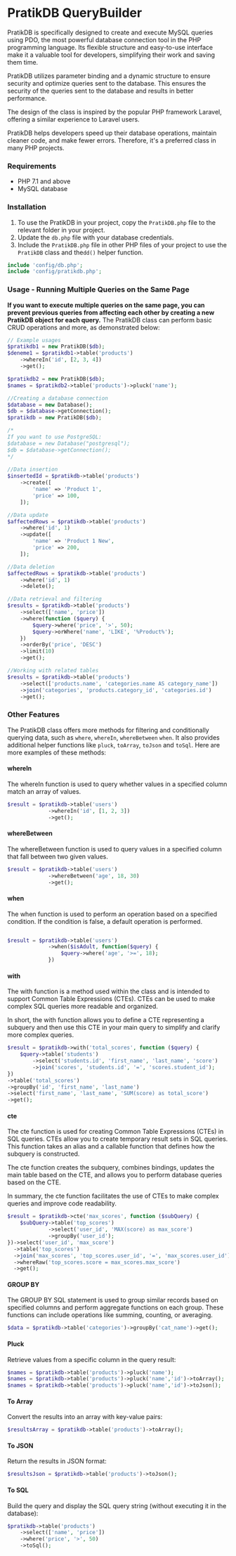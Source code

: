 # PratikDB QueryBuilder

PratikDB is specifically designed to create and execute MySQL queries using PDO, the most powerful database connection tool in the PHP programming language. Its flexible structure and easy-to-use interface make it a valuable tool for developers, simplifying their work and saving them time.

PratikDB utilizes parameter binding and a dynamic structure to ensure security and optimize queries sent to the database. This ensures the security of the queries sent to the database and results in better performance.

The design of the class is inspired by the popular PHP framework Laravel, offering a similar experience to Laravel users.

PratikDB helps developers speed up their database operations, maintain cleaner code, and make fewer errors. Therefore, it's a preferred class in many PHP projects.

### Requirements

- PHP 7.1 and above
- MySQL database

### Installation

1. To use the PratikDB in your project, copy the `PratikDB.php` file to the relevant folder in your project.
2. Update the `db.php` file with your database credentials.
3. Include the `PratikDB.php` file in other PHP files of your project to use the `PratikDB` class and the`dd()` helper function.

```php
include 'config/db.php'; 
include 'config/pratikdb.php'; 
```

### Usage - Running Multiple Queries on the Same Page

<b>If you want to execute multiple queries on the same page, you can prevent previous queries from affecting each other by creating a new PratikDB object for each query.</b> The PratikDB class can perform basic CRUD operations and more, as demonstrated below:

```php
// Example usages
$pratikdb1 = new PratikDB($db);
$deneme1 = $pratikdb1->table('products')
    ->whereIn('id', [2, 3, 4])
    ->get();

$pratikdb2 = new PratikDB($db);
$names = $pratikdb2->table('products')->pluck('name'); 
```

```php
//Creating a database connection
$database = new Database(); 
$db = $database->getConnection();  
$pratikdb = new PratikDB($db); 

/*
If you want to use PostgreSQL:
$database = new Database("postgresql");
$db = $database->getConnection();
*/
  
//Data insertion
$insertedId = $pratikdb->table('products')
    ->create([
        'name' => 'Product 1',
        'price' => 100,
    ]);

//Data update
$affectedRows = $pratikdb->table('products')
    ->where('id', 1)
    ->update([
        'name' => 'Product 1 New',
        'price' => 200,
    ]);

//Data deletion
$affectedRows = $pratikdb->table('products')
    ->where('id', 1)
    ->delete();

//Data retrieval and filtering
$results = $pratikdb->table('products')
    ->select(['name', 'price'])
    ->where(function ($query) {
        $query->where('price', '>', 50);
        $query->orWhere('name', 'LIKE', '%Product%');
    })
    ->orderBy('price', 'DESC')
    ->limit(10)
    ->get();

//Working with related tables
$results = $pratikdb->table('products')
    ->select(['products.name', 'categories.name AS category_name'])
    ->join('categories', 'products.category_id', 'categories.id')
    ->get();
```

### Other Features

The PratikDB class offers more methods for filtering and conditionally querying data, such as `where`, `whereIn`, `whereBetween` `when`. It also provides additional helper functions like `pluck`, `toArray`, `toJson` and `toSql`. Here are more examples of these methods:

#### whereIn

The whereIn function is used to query whether values in a specified column match an array of values.

```php
$result = $pratikdb->table('users')
             ->whereIn('id', [1, 2, 3])
             ->get();
 ```

 #### whereBetween

The whereBetween function is used to query values in a specified column that fall between two given values.

```php
$result = $pratikdb->table('users')
             ->whereBetween('age', 18, 30)
             ->get();
 ```

  #### when

The when function is used to perform an operation based on a specified condition. If the condition is false, a default operation is performed.

```php

$result = $pratikdb->table('users')
             ->when($isAdult, function($query) {
                 $query->where('age', '>=', 18);
             })
 ```



  #### with

The with function is a method used within the class and is intended to support Common Table Expressions (CTEs). CTEs can be used to make complex SQL queries more readable and organized.

In short, the with function allows you to define a CTE representing a subquery and then use this CTE in your main query to simplify and clarify more complex queries.

```php 
$result = $pratikdb->with('total_scores', function ($query) {
    $query->table('students')
        ->select('students.id', 'first_name', 'last_name', 'score')
        ->join('scores', 'students.id', '=', 'scores.student_id');
})
->table('total_scores')
->groupBy('id', 'first_name', 'last_name')
->select('first_name', 'last_name', 'SUM(score) as total_score')
->get();
 ```



  #### cte
The cte function is used for creating Common Table Expressions (CTEs) in SQL queries. CTEs allow you to create temporary result sets in SQL queries. This function takes an alias and a callable function that defines how the subquery is constructed.

The cte function creates the subquery, combines bindings, updates the main table based on the CTE, and allows you to perform database queries based on the CTE.

In summary, the cte function facilitates the use of CTEs to make complex queries and improve code readability.

```php
$result = $pratikdb->cte('max_scores', function ($subQuery) {
    $subQuery->table('top_scores')
             ->select('user_id', 'MAX(score) as max_score')
             ->groupBy('user_id');
})->select('user_id', 'max_score')
  ->table('top_scores')
  ->join('max_scores', 'top_scores.user_id', '=', 'max_scores.user_id')
  ->whereRaw('top_scores.score = max_scores.max_score')
  ->get();
```

 #### GROUP BY 
The GROUP BY SQL statement is used to group similar records based on specified columns and perform aggregate functions on each group. These functions can include operations like summing, counting, or averaging.
 ```php
 $data = $pratikdb->table('categories')->groupBy('cat_name')->get();
```

#### Pluck

Retrieve values from a specific column in the query result:

```php
$names = $pratikdb->table('products')->pluck('name');
$names = $pratikdb->table('products')->pluck('name','id')->toArray();
$names = $pratikdb->table('products')->pluck('name','id')->toJson();
 ```

#### To Array
Convert the results into an array with key-value pairs:

```php
$resultsArray = $pratikdb->table('products')->toArray();
 ```
 
#### To JSON
Return the results in JSON format:
```php
$resultsJson = $pratikdb->table('products')->toJson();
 ```

#### To SQL
Build the query and display the SQL query string (without executing it in the database):

```php
$pratikdb->table('products')
    ->select(['name', 'price'])
    ->where('price', '>', 50)
    ->toSql();
 ```
 